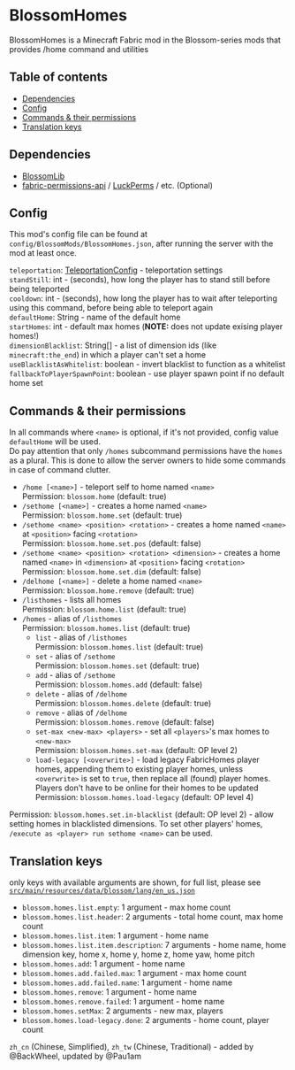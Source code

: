 # BlossomHomes

BlossomHomes is a Minecraft Fabric mod in the Blossom-series mods that provides /home command and utilities

## Table of contents

- [Dependencies](#dependencies)
- [Config](#config)
- [Commands & their permissions](#commands--their-permissions)
- [Translation keys](#translation-keys)

## Dependencies

* [BlossomLib](https://github.com/BlossomMods/BlossomLib)
* [fabric-permissions-api](https://github.com/lucko/fabric-permissions-api) / [LuckPerms](https://luckperms.net/) /
  etc. (Optional)

## Config

This mod's config file can be found at `config/BlossomMods/BlossomHomes.json`, after running the server with
the mod at least once.

`teleportation`: [TeleportationConfig](https://github.com/BlossomMods/BlossomLib/blob/main/README.md#teleportationconfig) -
teleportation settings  
`standStill`: int - (seconds), how long the player has to stand still before being teleported  
`cooldown`: int - (seconds), how long the player has to wait after teleporting using this command, before
being able to teleport again  
`defaultHome`: String - name of the default home  
`startHomes`: int - default max homes (**NOTE:** does not update exising player homes!)  
`dimensionBlacklist`: String[] - a list of dimension ids (like `minecraft:the_end`) in which a player can't set a home
`useBlacklistAsWhitelist`: boolean - invert blacklist to function as a whitelist  
`fallbackToPlayerSpawnPoint`: boolean - use player spawn point if no default home set

## Commands & their permissions

In all commands where `<name>` is optional, if it's not provided, config value `defaultHome` will be used.  
Do pay attention that only `/homes` subcommand permissions have the `homes` as a plural. This is done
to allow the server owners to hide some commands in case of command clutter.

- `/home [<name>]` - teleport self to home named `<name>`  
  Permission: `blossom.home` (default: true)
- `/sethome [<name>]` - creates a home named `<name>`  
  Permission: `blossom.home.set` (default: true)
- `/sethome <name> <position> <rotation>` - creates a home named `<name>` at `<position>` facing `<rotation>`  
  Permission: `blossom.home.set.pos` (default: false)
- `/sethome <name> <position> <rotation> <dimension>` - creates a home named `<name>` in `<dimension>` at `<position>`
  facing `<rotation>`  
  Permission: `blossom.home.set.dim` (default: false)
- `/delhome [<name>]` - delete a home named `<name>`  
  Permission: `blossom.home.remove` (default: true)
- `/listhomes` - lists all homes  
  Permission: `blossom.home.list` (default: true)
- `/homes` - alias of `/listhomes`  
  Permission: `blossom.homes.list` (default: true)
  - `list` - alias of `/listhomes`  
    Permission: `blossom.homes.list` (default: true)
  - `set` - alias of `/sethome`  
    Permission: `blossom.homes.set` (default: true)
  - `add` - alias of `/sethome`  
    Permission: `blossom.homes.add` (default: false)
  - `delete` - alias of `/delhome`  
    Permission: `blossom.homes.delete` (default: true)
  - `remove` - alias of `/delhome`  
    Permission: `blossom.homes.remove` (default: false)
  - `set-max <new-max> <players>` - set all `<players>`'s max homes to `<new-max>`   
    Permission: `blossom.homes.set-max` (default: OP level 2)
  - `load-legacy [<overwrite>]` - load legacy FabricHomes player homes, appending them to existing player homes, unless
    `<overwrite>` is set to `true`, then replace all (found) player homes. Players don't have to be online for their
    homes to be updated  
    Permission: `blossom.homes.load-legacy` (default: OP level 4)

Permission: `blossom.homes.set.in-blacklist` (default: OP level 2) - allow setting homes in blacklisted dimensions.
To set other players' homes, `/execute as <player> run sethome <name>` can be used.

## Translation keys

only keys with available arguments are shown, for full list, please see
[`src/main/resources/data/blossom/lang/en_us.json`](src/main/resources/data/blossom/lang/en_us.json)

- `blossom.homes.list.empty`: 1 argument - max home count
- `blossom.homes.list.header`: 2 arguments - total home count, max home count
- `blossom.homes.list.item`: 1 argument - home name
- `blossom.homes.list.item.description`: 7 arguments - home name, home dimension key, home x, home y, home z, home yaw,
  home pitch
- `blossom.homes.add`: 1 argument - home name
- `blossom.homes.add.failed.max`: 1 argument - max home count
- `blossom.homes.add.failed.name`: 1 argument - home name
- `blossom.homes.remove`: 1 argument - home name
- `blossom.homes.remove.failed`: 1 argument - home name
- `blossom.homes.setMax`: 2 arguments - new max, players
- `blossom.homes.load-legacy.done`: 2 arguments - home count, player count

`zh_cn` (Chinese, Simplified), `zh_tw` (Chinese, Traditional) - added by @BackWheel, updated by @Pau1am
